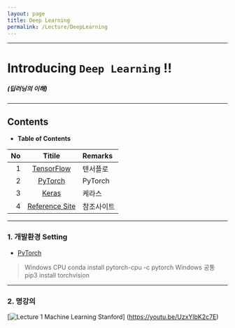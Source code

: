 ```yaml
---
layout: page
title: Deep Learning
permalink: /Lecture/DeepLearning
---
```


---

<!-- *template: gaia -->
<!-- page_number: false -->

# Introducing `Deep Learning` !!
##### (딥러닝의 이해)

---

<!-- *template: invert -->  

## Contents

<a name="contents"/>

* **Table of Contents**   

|No|Titile|Remarks|
|--:|:-:|:--|
|1|[TensorFlow](/Lecture/TensorFlow)|텐서플로|
|2|[PyTorch](/Lecture/PyTorch)|PyTorch|
|3|[Keras](/Lecture/Keras)|케라스|
|4|[Reference Site](#reference)|참조사이트|

---

### 1. 개발환경 Setting

<a name="install"/>

* [PyTorch](https://tensorflow.blog/2018/04/25/pytorch-0-4-0-release/)

> Windows CPU
> conda install pytorch-cpu -c pytorch
> Windows 공통
> pip3 install torchvision

---

<a name="reference"/>

### 2. 명강의

[![Lecture 1  Machine Learning Stanford](http://img.youtube.com/vi/UzxYlbK2c7E/0.jpg)]
(https://youtu.be/UzxYlbK2c7E)